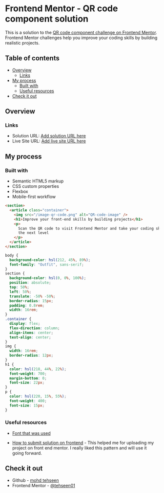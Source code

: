 # Frontend Mentor - QR code component solution

This is a solution to the [QR code component challenge on Frontend Mentor](https://www.frontendmentor.io/challenges/qr-code-component-iux_sIO_H). Frontend Mentor challenges help you improve your coding skills by building realistic projects.

## Table of contents

- [Overview](#overview)
  - [Links](#links)
- [My process](#my-process)
  - [Built with](#Build-with)
  - [Useful resources](#useful-resources)
- [Check it out](#check-it-out)

## Overview

### Links

- Solution URL: [Add solution URL here](https://github.com/tehseen01/QR-code-component.git)
- Live Site URL: [Add live site URL here](https://your-live-site-url.com)

## My process

### Built with

- Semantic HTML5 markup
- CSS custom properties
- Flexbox
- Mobile-first workflow

```html
<section>
  <article class="container">
    <img src="/image-qr-code.png" alt="QR-code-image" />
    <h1>Improve your front-end skills by building projects</h1>
    <p>
      Scan the QR code to visit Frontend Mentor and take your coding skills to
      the next level
    </p>
  </article>
</section>
```

```css
body {
  background-color: hsl(212, 45%, 89%);
  font-family: "Outfit", sans-serif;
}
section {
  background-color: hsl(0, 0%, 100%);
  position: absolute;
  top: 50%;
  left: 50%;
  translate: -50% -50%;
  border-radius: 15px;
  padding: 0.8rem;
  width: 16rem;
}
.container {
  display: flex;
  flex-direction: column;
  align-items: center;
  text-align: center;
}
img {
  width: 16rem;
  border-radius: 12px;
}
h1 {
  color: hsl(218, 44%, 22%);
  font-weight: 700;
  margin-bottom: 0;
  font-size: 22px;
}
p {
  color: hsl(220, 15%, 55%);
  font-weight: 400;
  font-size: 15px;
}
```

### Useful resources

- [Font that was used](https://fonts.google.com/specimen/Outfit#styles)

- [How to submit solution on frontend](https://medium.com/frontend-mentor/a-complete-guide-to-submitting-solutions-on-frontend-mentor-ac6384162248) - This helped me for uploading my project on front end mentor. I really liked this pattern and will use it going forward.

## Check it out

- Github - [mohd tehseen](https://github.com/tehseen01)
- Frontend Mentor - [@tehseen01](https://www.frontendmentor.io/profile/tehseen01)
